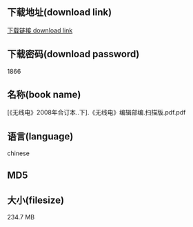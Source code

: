 ## 下载地址(download link)
[下载链接 download link](https://voluble-croquembouche-d321dc.netlify.app/?s=%5B%E3%80%8A%E6%97%A0%E7%BA%BF%E7%94%B5%E3%80%8B2008%E5%B9%B4%E5%90%88%E8%AE%A2%E6%9C%AC..%E4%B8%8B%5D.%E3%80%8A%E6%97%A0%E7%BA%BF%E7%94%B5%E3%80%8B%E7%BC%96%E8%BE%91%E9%83%A8%E7%BC%96.%E6%89%AB%E6%8F%8F%E7%89%88.pdf)

## 下载密码(download password)
1866

## 名称(book name)
[《无线电》2008年合订本..下].《无线电》编辑部编.扫描版.pdf.pdf

## 语言(language)
chinese

## MD5


## 大小(filesize)
234.7 MB
